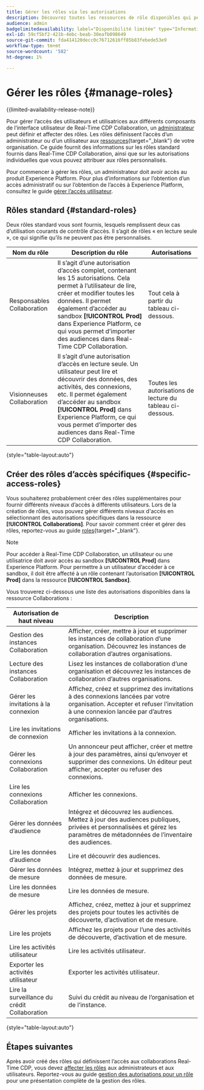 ```yaml
---
title: Gérer les rôles via les autorisations
description: Découvrez toutes les ressources de rôle disponibles qui permettent d’accéder aux différents composants dans l’interface utilisateur de Real-Time CDP Collaboration.
audience: admin
badgelimitedavailability: label="Disponibilité limitée" type="Informative" url="https://helpx.adobe.com/legal/product-descriptions/real-time-customer-data-platform-collaboration.html newtab=true"
exl-id: 59cf5bf2-421b-4ebc-beab-30eafb098649
source-git-commit: fda414120decc0c76712616ff85b83febede53e9
workflow-type: tm+mt
source-wordcount: '582'
ht-degree: 1%

---
```


# Gérer les rôles {#manage-roles}

{{limited-availability-release-note}}

Pour gérer l’accès des utilisateurs et utilisatrices aux différents composants de l’interface utilisateur de Real-Time CDP Collaboration, un [administrateur](./manage-user-access.md#system-admin-gain-access) peut définir et affecter des rôles. Les rôles définissent l’accès d’un administrateur ou d’un utilisateur aux [ressources](https://experienceleague.adobe.com/en/docs/experience-platform/access-control/home#permissions){target="_blank"} de votre organisation. Ce guide fournit des informations sur les rôles standard fournis dans Real-Time CDP Collaboration, ainsi que sur les autorisations individuelles que vous pouvez attribuer aux rôles personnalisés.

Pour commencer à gérer les rôles, un administrateur doit avoir accès au produit Experience Platform. Pour plus d’informations sur l’obtention d’un accès administratif ou sur l’obtention de l’accès à Experience Platform, consultez le guide [gérer l’accès utilisateur](./manage-user-access.md#manage-user-access-through-permissions).

## Rôles standard {#standard-roles}

Deux rôles standard vous sont fournis, lesquels remplissent deux cas d’utilisation courants de contrôle d’accès. Il s’agit de rôles « en lecture seule », ce qui signifie qu’ils ne peuvent pas être personnalisés.

| Nom du rôle | Description du rôle | Autorisations |
| --- | --- | --- | 
| Responsables Collaboration | Il s’agit d’une autorisation d’accès complet, contenant les 15 autorisations. Cela permet à l’utilisateur de lire, créer et modifier toutes les données. Il permet également d’accéder au sandbox **[!UICONTROL Prod]** dans Experience Platform, ce qui vous permet d’importer des audiences dans Real-Time CDP Collaboration. | Tout cela à partir du tableau ci-dessous. |
| Visionneuses Collaboration | Il s’agit d’une autorisation d’accès en lecture seule. Un utilisateur peut lire et découvrir des données, des activités, des connexions, etc. Il permet également d’accéder au sandbox **[!UICONTROL Prod]** dans Experience Platform, ce qui vous permet d’importer des audiences dans Real-Time CDP Collaboration. | Toutes les autorisations de lecture du tableau ci-dessous. |

{style="table-layout:auto"}

## Créer des rôles d’accès spécifiques {#specific-access-roles}

Vous souhaiterez probablement créer des rôles supplémentaires pour fournir différents niveaux d’accès à différents utilisateurs. Lors de la création de rôles, vous pouvez gérer différents niveaux d&#39;accès en sélectionnant des autorisations spécifiques dans la ressource **[!UICONTROL Collaborations]**. Pour savoir comment créer et gérer des rôles, reportez-vous au guide [roles](https://experienceleague.adobe.com/en/docs/experience-platform/access-control/abac/permissions-ui/roles#create-new-role){target="_blank"}.

>[!NOTE]
> Pour accéder à Real-Time CDP Collaboration, un utilisateur ou une utilisatrice doit avoir accès au sandbox **[!UICONTROL Prod]** dans Experience Platform. Pour permettre à un utilisateur d’accéder à ce sandbox, il doit être affecté à un rôle contenant l’autorisation **[!UICONTROL Prod]** dans la ressource **[!UICONTROL Sandbox]**.

Vous trouverez ci-dessous une liste des autorisations disponibles dans la ressource Collaborations :

| Autorisation de haut niveau | Description |
| --- | --- |
| Gestion des instances Collaboration | Afficher, créer, mettre à jour et supprimer les instances de collaboration d’une organisation. Découvrez les instances de collaboration d’autres organisations. |
| Lecture des instances Collaboration | Lisez les instances de collaboration d’une organisation et découvrez les instances de collaboration d’autres organisations. |
| Gérer les invitations à la connexion | Affichez, créez et supprimez des invitations à des connexions lancées par votre organisation. Accepter et refuser l’invitation à une connexion lancée par d’autres organisations. |
| Lire les invitations de connexion | Afficher les invitations à la connexion. |
| Gérer les connexions Collaboration | Un annonceur peut afficher, créer et mettre à jour des paramètres, ainsi qu’envoyer et supprimer des connexions. Un éditeur peut afficher, accepter ou refuser des connexions. |
| Lire les connexions Collaboration | Afficher les connexions. |
| Gérer les données d’audience | Intégrez et découvrez les audiences. Mettez à jour des audiences publiques, privées et personnalisées et gérez les paramètres de métadonnées de l’inventaire des audiences. |
| Lire les données d’audience | Lire et découvrir des audiences. |
| Gérer les données de mesure | Intégrez, mettez à jour et supprimez des données de mesure. |
| Lire les données de mesure | Lire les données de mesure. |
| Gérer les projets | Affichez, créez, mettez à jour et supprimez des projets pour toutes les activités de découverte, d’activation et de mesure. |
| Lire les projets | Affichez les projets pour l’une des activités de découverte, d’activation et de mesure. |
| Lire les activités utilisateur | Lire les activités utilisateur. |
| Exporter les activités utilisateur | Exporter les activités utilisateur. |
| Lire la surveillance du crédit Collaboration | Suivi du crédit au niveau de l’organisation et de l’instance. |

{style="table-layout:auto"}

## Étapes suivantes

Après avoir créé des rôles qui définissent l’accès aux collaborations Real-Time CDP, vous devez [affecter les rôles](./manage-user-access.md#assign-a-role) aux administrateurs et aux utilisateurs. Reportez-vous au guide [gestion des autorisations pour un rôle](https://experienceleague.adobe.com/en/docs/experience-platform/access-control/abac/permissions-ui/permissions) pour une présentation complète de la gestion des rôles.
